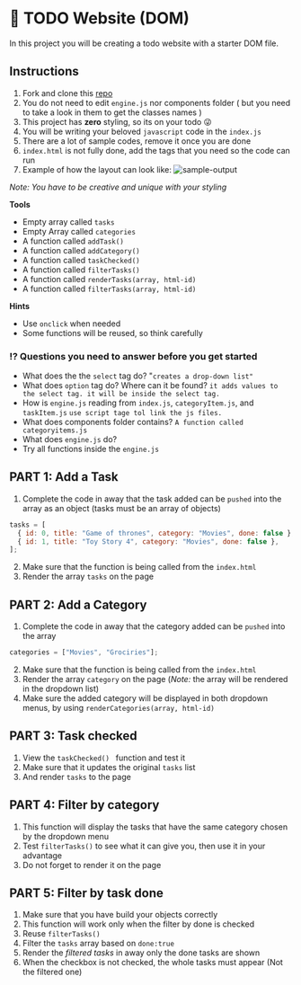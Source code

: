 # 📝 TODO Website (DOM)

In this project you will be creating a todo website with a starter DOM file.

## Instructions

1. Fork and clone this [repo](https://github.com/JoinCODED/TASK-todo-app)
2. You do not need to edit `engine.js` nor components folder ( but you need to take a look in them to get the classes names )
3. This project has **zero** styling, so its on your todo 😜
4. You will be writing your beloved `javascript` code in the `index.js`
5. There are a lot of sample codes, remove it once you are done
6. `index.html` is not fully done, add the tags that you need so the code can run
7. Example of how the layout can look like:
   ![sample-output](https://i.ibb.co/X70ZNTm/MP.png)

_Note: You have to be creative and unique with your styling_

**Tools**

- Empty array called `tasks`
- Empty Array called `categories`
- A function called `addTask()`
- A function called `addCategory()`
- A function called `taskChecked()`
- A function called `filterTasks()`
- A function called `renderTasks(array, html-id)`
- A function called `filterTasks(array, html-id)`

**Hints**

- Use `onclick` when needed
- Some functions will be reused, so think carefully

### ⁉️ Questions you need to answer before you get started

- What does the the `select` tag do? "`creates a drop-down list"`
- What does `option` tag do? Where can it be found? `it adds values to the select tag. it will be inside the select tag.`
- How is `engine.js` reading from `index.js`, `categoryItem.js`, and `taskItem.js` `use script tage tol link the js files.`
- What does components folder contains? `A function called categoryitems.js`
- What does `engine.js` do? 
- Try all functions inside the `engine.js`

## PART 1: Add a Task

1. Complete the code in away that the task added can be `pushed` into the array as an object (tasks must be an array of objects)

```javascript
tasks = [
  { id: 0, title: "Game of thrones", category: "Movies", done: false },
  { id: 1, title: "Toy Story 4", category: "Movies", done: false },
];
```

2. Make sure that the function is being called from the `index.html`
3. Render the array `tasks` on the page

## PART 2: Add a Category

1. Complete the code in away that the category added can be `pushed` into the array

```javascript
categories = ["Movies", "Grociries"];
```

2. Make sure that the function is being called from the `index.html`
3. Render the array `category` on the page
   (_Note:_ the array will be rendered in the dropdown list)
4. Make sure the added category will be displayed in both dropdown menus, by using `renderCategories(array, html-id)`

## PART 3: Task checked

1. View the `taskChecked() ` function and test it
2. Make sure that it updates the original `tasks` list
3. And render `tasks` to the page

## PART 4: Filter by category

1. This function will display the tasks that have the same category chosen by the dropdown menu
2. Test `filterTasks()` to see what it can give you, then use it in your advantage
3. Do not forget to render it on the page

## PART 5: Filter by task done

1. Make sure that you have build your objects correctly
2. This function will work only when the filter by done is checked
3. Reuse `filterTasks()`
4. Filter the `tasks` array based on `done:true`
5. Render the _filtered tasks_ in away only the done tasks are shown
6. When the checkbox is not checked, the whole tasks must appear (Not the filtered one)
